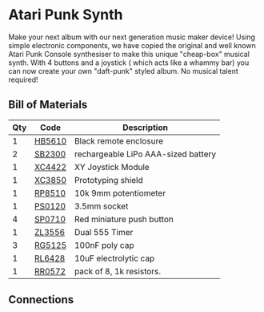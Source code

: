 # Atari Punk Synth

Make your next album with our next generation music maker device! Using simple electronic components, we have copied the original and well known Atari Punk Console synthesiser to make this unique "cheap-box" musical synth. With 4 buttons and a joystick ( which acts like a whammy bar) you can now create your own "daft-punk" styled album. No musical talent required!

## Bill of Materials

|Qty| Code | Description |
|---|---|---|
|1 | [HB5610](http://jaycar.com.au/p/HB5610) | Black remote enclosure
|2 | [SB2300](http://jaycar.com.au/p/SB2300) | rechargeable LiPo AAA-sized battery
|1 | [XC4422](http://jaycar.com.au/p/XC4422) | XY Joystick Module
|1 | [XC3850](http://jaycar.com.au/p/XC3850) | Prototyping shield
|1 | [RP8510](http://jaycar.com.au/p/RP8510) | 10k 9mm potentiometer
|1 | [PS0120](http://jaycar.com.au/p/PS0120) | 3.5mm socket
|4 | [SP0710](http://jaycar.com.au/p/SP0710) | Red miniature push button
|1 | [ZL3556](http://jaycar.com.au/p/ZL3556) | Dual 555 Timer
|3 | [RG5125](http://jaycar.com.au/p/RG5125) | 100nF poly cap
|1 | [RL6428](http://jaycar.com.au/p/RL6428) | 10uF electrolytic cap
|1 | [RR0572](http://jaycar.com.au/p/RR0572) | pack of 8, 1k resistors.

## Connections
